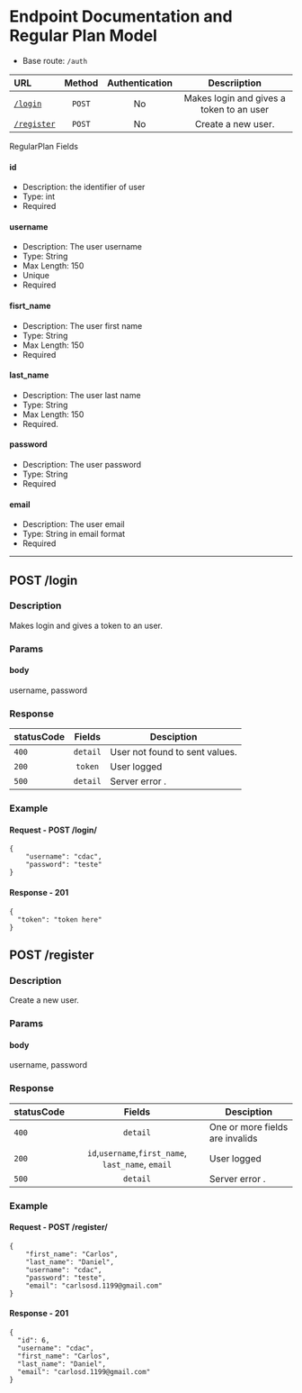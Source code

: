 #  Endpoint Documentation and Regular Plan Model

* Base route: `/auth`

| URL                                                                 | Method  | Authentication | Descriiption                                                                         |
| :------------------------------------------------------------------ | :-----: | :------------: | :----------------------------------------------------------------------------------: |
| [`/login`](#markdown-header-get-regularplan)                        | `POST`  |     No         | Makes login and gives a token to an user |
| [`/register`](#markdown-header-post-regularplan)                    | `POST`  |     No         | Create a new user.|

RegularPlan Fields

#### id
- Description: the identifier of user
- Type: int
- Required

#### username
- Description: The user username
- Type: String
- Max Length: 150
- Unique
- Required

#### fisrt_name
- Description: The user first name
- Type: String
- Max Length: 150
- Required

#### last_name
- Description: The user last name
- Type: String
- Max Length: 150
- Required.

#### password
- Description: The user password
- Type: String
- Required

#### email
- Description: The user email
- Type: String in email format
- Required
---
## POST /login
### Description
Makes login and gives a token to an user.

### Params
#### body
username, password

### Response
| statusCode |  Fields                               | Desciption                                                      |
| :--------- | :-----------------------------------: | --------------------------------------------------------------- |
| `400`      |     `detail`                          | User not found to sent values.                                  |
| `200`      |      `token`                          | User logged                                                     |
| `500`      |     `detail`                          | Server error  .                                                 |

### Example
#### Request - POST /login/
```
{
	"username": "cdac",
	"password": "teste"
}
```

#### Response - 201

```
{
  "token": "token here"
}

```



## POST /register
### Description
Create a new user.

### Params
#### body
username, password

### Response
| statusCode |  Fields                                                                    | Desciption                                                      |
| :--------- | :------------------------------------------------------------------------: | --------------------------------------------------------------- |
| `400`      |     `detail`                                                               | One or more fields are invalids                                 |
| `200`      |  `id`,`username`,`first_name`, `last_name`, `email`                        | User logged                                                     |
| `500`      |     `detail`                                                               | Server error  .                                                 |

### Example
#### Request - POST /register/
```
{
	"first_name": "Carlos",
	"last_name": "Daniel",
	"username": "cdac",
	"password": "teste",
	"email": "carlsosd.1199@gmail.com"
}
```

#### Response - 201

```
{
  "id": 6,
  "username": "cdac",
  "first_name": "Carlos",
  "last_name": "Daniel",
  "email": "carlosd.1199@gmail.com"
}

```
